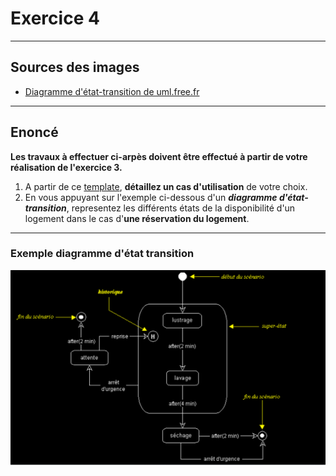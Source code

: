 # Exercice 4

---

## Sources des images

- [Diagramme d'état-transition de uml.free.fr](http://uml.free.fr/cours/i-p20.html)

---

## Enoncé

**Les travaux à effectuer ci-arpès doivent être effectué à partir de votre réalisation de l'exercice 3.**
1. A partir de ce [template](./ressources/uc_details.xlsx), **détaillez un cas d'utilisation** de votre choix.
2. En vous appuyant sur l'exemple ci-dessous d'un ***diagramme d'état-transition***, representez les différents états de la disponibilité d'un logement dans le cas d'**une réservation du logement**.

---

### Exemple diagramme d'état transition

![state](./ressources/state.png)